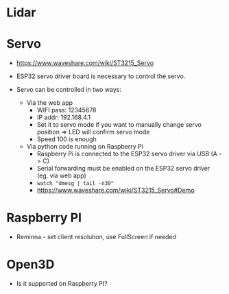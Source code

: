 # Lidar

# Servo

* https://www.waveshare.com/wiki/ST3215_Servo

* ESP32 servo driver board is necessary to control the servo.

* Servo can be controlled in two ways:
	* Via the web app
		* WIFI pass: 12345678
		* IP addr: 192.168.4.1
		* Set it to servo mode if you want to manually change servo position => LED will confirm servo mode
		* Speed 100 is enough
	* Via python code running on Raspberry Pi
		* Raspberry Pi is connected to the ESP32 servo driver via USB (A -> C)
		* Serial forwarding must be enabled on the ESP32 servo driver (eg. via web app)
        * `watch "dmesg | tail -n30"`
		* https://www.waveshare.com/wiki/ST3215_Servo#Demo

# Raspberry PI

* Reminna - set client resolution, use FullScreen if needed

# Open3D

* Is it supported on Raspberry PI?

